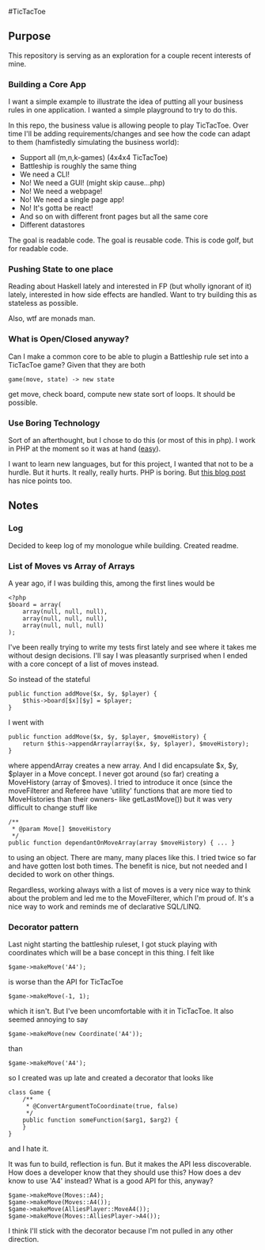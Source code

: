 #TicTacToe

## Purpose

This repository is serving as an exploration for a couple recent interests of mine.

### Building a Core App

I want a simple example to illustrate the idea of putting all your business rules in 
one application. I wanted a simple playground to try to do this.

In this repo, the business value is allowing people to play TicTacToe. Over time I'll be
adding requirements/changes and see how the code can adapt to them (hamfistedly simulating
the business world):

 * Support all (m,n,k-games) (4x4x4 TicTacToe)
 * Battleship is roughly the same thing
 * We need a CLI!
 * No! We need a GUI! (might skip cause...php)
 * No! We need a webpage!
 * No! We need a single page app!
 * No! It's gotta be react!
 * And so on with different front pages but all the same core
 * Different datastores
 
The goal is readable code. The goal is reusable code. This is code golf, 
but for readable code.

### Pushing State to one place

Reading about Haskell lately and interested in FP (but wholly ignorant of it) lately,
interested in how side effects are handled. Want to try building this as stateless as possible.

Also, wtf are monads man.

### What is Open/Closed anyway? 

Can I make a common core to be able to plugin a Battleship rule set into a TicTacToe game?
Given that they are both 

    game(move, state) -> new state 

get move, check board, compute new state sort of loops. It should be possible.

### Use Boring Technology

Sort of an afterthought, but I chose to do this (or most of this in php). I work in PHP at
the moment so it was at hand ([easy](http://www.infoq.com/presentations/Simple-Made-Easy)).

I want to learn new languages, but for this project, I wanted that not to be a hurdle. But
it hurts. It really, really hurts. PHP is boring. But 
[this blog post](http://mcfunley.com/choose-boring-technology) has nice points too.

## Notes

### Log 

Decided to keep log of my monologue while building. Created readme.

### List of Moves vs Array of Arrays

A year ago, if I was building this, among the first lines would be 

    <?php
    $board = array(
        array(null, null, null),
        array(null, null, null),
        array(null, null, null)
    );
    
I've been really trying to write my tests first lately and see where it takes me without
design decisions. I'll say I was pleasantly surprised when I ended with a core concept of
a list of moves instead.

So instead of the stateful

    public function addMove($x, $y, $player) { 
        $this->board[$x][$y] = $player;
    }
    
I went with 
    
    public function addMove($x, $y, $player, $moveHistory) { 
        return $this->appendArray(array($x, $y, $player), $moveHistory);
    }

where appendArray creates a new array. And I did encapsulate $x, $y, $player in a 
Move concept. I never got around (so far) creating a MoveHistory (array of $moves).
I tried to introduce it once (since the moveFilterer and Referee have 'utility' functions
that are more tied to MoveHistories than their owners- like getLastMove()) but it was
very difficult to change stuff like

    /**
     * @param Move[] $moveHistory
     */
    public function dependantOnMoveArray(array $moveHistory) { ... }

to using an object. There are many, many places like this. I tried twice so far and have
gotten lost both times. The benefit is nice, but not needed and I decided to work on other
things.

Regardless, working always with a list of moves is a very nice way to think about the 
problem and led me to the MoveFilterer, which I'm proud of. It's a nice way to work and
reminds me of declarative SQL/LINQ.


### Decorator pattern

Last night starting the battleship ruleset, I got stuck playing with coordinates
which will be a base concept in this thing. I felt like

    $game->makeMove('A4');

is worse than the API for TicTacToe

    $game->makeMove(-1, 1);
    
which it isn't. But I've been uncomfortable with it in TicTacToe. 
It also seemed annoying to say

    $game->makeMove(new Coordinate('A4'));
    
than 

    $game->makeMove('A4');
    
so I created was up late and created a decorator that looks like 

    class Game { 
        /**
         * @ConvertArgumentToCoordinate(true, false)
         */
        public function someFunction($arg1, $arg2) { 
        }
    }
    
and I hate it. 

It was fun to build, reflection is fun. But it makes the API less discoverable. 
How does a developer know that they should use this? How does a dev know to use 'A4'
instead? What is a good API for this, anyway?

    $game->makeMove(Moves::A4);  
    $game->makeMove(Moves::A4()); 
    $game->makeMove(AlliesPlayer::MoveA4());
    $game->makeMove(Moves::AlliesPlayer->A4());

I think I'll stick with the decorator because I'm not pulled in any other direction.
